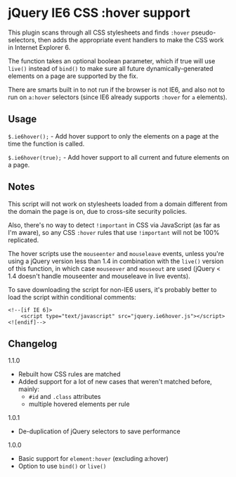 jQuery IE6 CSS :hover support
=============================

This plugin scans through all CSS stylesheets and finds `:hover` pseudo-selectors, then adds the
appropriate event handlers to make the CSS work in Internet Explorer 6.

The function takes an optional boolean parameter, which if true will use `live()` instead of `bind()`
to make sure all future dynamically-generated elements on a page are supported by the fix.

There are smarts built in to not run if the browser is not IE6, and also not to run on `a:hover` selectors
(since IE6 already supports `:hover` for `a` elements).

Usage
-----

`$.ie6hover();` - Add hover support to only the elements on a page at the time the function is called.

`$.ie6hover(true);` - Add hover support to all current and future elements on a page.

Notes
-----

This script will not work on stylesheets loaded from a domain different from the domain the page is on,
due to cross-site security policies.

Also, there's no way to detect `!important` in CSS via JavaScript (as far as I'm aware), so any CSS `:hover`
rules that use `!important` will not be 100% replicated.

The hover scripts use the `mouseenter` and `mouseleave` events, unless you're using a jQuery version
less than 1.4 in combination with the `live()` version of this function, in which case `mouseover` and
`mouseout` are used (jQuery < 1.4 doesn't handle mouseenter and mouseleave in live events).

To save downloading the script for non-IE6 users, it's probably better to load the script within
conditional comments:

    <!--[if IE 6]>
        <script type="text/javascript" src="jquery.ie6hover.js"></script>
    <![endif]-->


Changelog
-----

1.1.0
* Rebuilt how CSS rules are matched
* Added support for a lot of new cases that weren't matched before, mainly:
  * `#id` and `.class` attributes
  * multiple hovered elements per rule

1.0.1
* De-duplication of jQuery selectors to save performance

1.0.0
* Basic support for `element:hover` (excluding a:hover)
* Option to use `bind()` or `live()`
